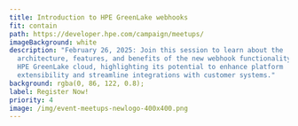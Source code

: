 ```yaml
---
title: Introduction to HPE GreenLake webhooks
fit: contain
path: https://developer.hpe.com/campaign/meetups/
imageBackground: white
description: "February 26, 2025: Join this session to learn about the
  architecture, features, and benefits of the new webhook functionality within
  HPE GreenLake cloud, highlighting its potential to enhance platform
  extensibility and streamline integrations with customer systems."
background: rgba(0, 86, 122, 0.8);
label: Register Now!
priority: 4
image: /img/event-meetups-newlogo-400x400.png
---
```

